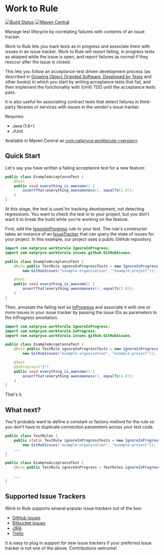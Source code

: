Work to Rule
============

[![Build Status](https://travis-ci.org/npryce/worktorule.svg)](https://travis-ci.org/npryce/worktorule)
[![Maven Central](https://img.shields.io/maven-central/v/com.natpryce/worktorule.svg?maxAge=2592000)](http://search.maven.org/#search%7Cgav%7C1%7Cg%3A%22com.natpryce%22%20AND%20a%3A%22worktorule%22)

Manage test lifecycle by correlating failures with contents of an issue tracker.

Work to Rule lets you mark tests as in progress and associate them with issues in an issue tracker.  Work to Rule
will report failing, in progress tests as skipped while the issue is open, and report failures as normal if they
reoccur after the issue is closed.

This lets you follow an acceptance-test driven development process 
(as described in [Growing Object Oriented Software, Developed by Tests](http://www.growing-object-oriented-software.com) 
and other books) in which you start by writing acceptance tests that fail, and then implement the functionality with 
(Unit) TDD until the acceptance tests pass.

It is also useful for associating contract tests that detect failures in third-party libraries or services with
issues in the vendor's issue tracker.

Requires:

 - Java (1.6+)
 - JUnit

Available in Maven Central as [com.natpryce:worktorule:\<version\>](http://search.maven.org/#browse%7C542918654)


Quick Start
-----------

Let's say you have written a failing acceptance test for a new feature:

~~~~~~~~~~~~~~~~~~~~~java
public class ExampleAcceptanceTest {
    @Test
    public void everything_is_awesome() {
        assertThat(everything.awesomeness(), equalTo(1.0));
    }
}
~~~~~~~~~~~~~~~~~~~~~

At this stage, the test is used for tracking development, not detecting regressions. You want to check the test in to your project, but you don't want it to break the build while you're working on the feature. 

First, add the [IgnoreInProgress](src/main/java/com/natpryce/worktorule/IgnoreInProgress.java) rule to your test.  The rule's constructor takes an instance of an [IssueTracker](src/main/java/com/natpryce/worktorule/IssueTracker.java) that can query the state of issues for your project.  In this example, our project uses a public GitHub repository.

~~~~~~~~~~~~~~~~~~~~~java
import com.natpryce.worktorule.IgnoreInProgress;
import com.natpryce.worktorule.issues.github.GitHubIssues;

public class ExampleAcceptanceTest {
    @Rule public TestRule ignoreInProgressTests = new IgnoreInProgress(
        new GitHubIssues("example-organisation", "example-project"));

    @Test
    public void everything_is_awesome() {
        assertThat(everything.awesomeness(), equalTo(1.0));
    }
}
~~~~~~~~~~~~~~~~~~~~~

Then, annotate the failing test as [InProgress](src/main/java/com/natpryce/worktorule/InProgress.java) and associate it with one or more issues in your issue tracker by passing the issue IDs  as parameters to the InProgress annotation. 

~~~~~~~~~~~~~~~~~~~~~java
import com.natpryce.worktorule.IgnoreInProgress;
import com.natpryce.worktorule.InProgress;
import com.natpryce.worktorule.issues.github.GitHubIssues;

public class ExampleAcceptanceTest {
    @Rule public TestRule ignoreInProgressTests = new IgnoreInProgress(
        new GitHubIssues("example-organisation", "example-project"));

    @Test
    @InProgress("1")
    public void everything_is_awesome() {
        assertThat(everything.awesomeness(), equalTo(1.0));
    }
}
~~~~~~~~~~~~~~~~~~~~~

That's it.

What next?
----------

You'll probably want to define a constant or factory method for the rule so you don't have to duplicate 
connection parameters across your test code. 

~~~~~~~~~~~~~~~~~~~~~java
public class TestRules {
    public static TestRule ignoreInProgressTests = new IgnoreInProgress(
        new GitHubIssues("example-organisation", "example-project"));
    ...
}

public class ExampleAcceptanceTest {
    @Rule public TestRule ignoreInProgress = TestRules.ignoreInProgressTests;
    
    ...
}
~~~~~~~~~~~~~~~~~~~~~


Supported Issue Trackers
------------------------

Work to Rule supports several popular issue trackers out of the box:

 - [GitHub Issues](https://guides.github.com/features/issues/)
 - [Bitbucket Issues](https://confluence.atlassian.com/display/BITBUCKET/Use+the+issue+tracker)
 - [JIRA](https://www.atlassian.com/software/jira)
 - [Trello](https://trello.com/)

It is easy to plug in support for new issue trackers if your preferred issue tracker is not one of the above. 
Contributions welcome!
